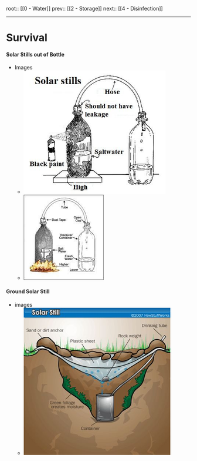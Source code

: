 root:: [[0 - Water]]
prev:: [[2 - Storage]]
next:: [[4 - Disinfection]]

--- 

 # Survival
 #### Solar Stills out of Bottle
- Images
	- ![image.png](../assets/image_1656478154495_0.png)
	- ![image.png](../assets/image_1656478190442_0.png)
#### Ground Solar Still
- images
	- ![image.png](../assets/image_1656478627014_0.png)
